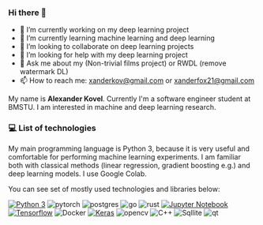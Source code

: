 ### Hi there 👋

- 🔭 I’m currently working on my deep learning project
- 🌱 I’m currently learning machine learning and deep learning
- 👯 I’m looking to collaborate on deep learning projects
- 🤔 I’m looking for help with my deep learning project
- 💬 Ask me about my (Non-trivial films project) or RWDL (remove watermark DL)
- 📫 How to reach me: xanderkov@gmail.com or xanderfox21@gmail.com


My name is **Alexander Kovel**. Currently I'm a software engineer student at BMSTU. I am interested in machine and deep learning research.



### :computer: List of technologies

My main programming language is Python 3, because it is very useful and comfortable for performing machine learning experiments. I am familiar both with classical methods (linear regression, gradient boosting e.g.) and deep learning models. I use Google Colab.

You can see set of mostly used technologies and libraries below:


[![Python 3](https://img.shields.io/badge/Python-FFD43B?style=for-the-badge&logo=python&logoColor=blue)]()
![pytorch](https://img.shields.io/badge/PyTorch-EE4C2C?style=for-the-badge&logo=pytorch&logoColor=white)
![postgres](https://img.shields.io/badge/PostgreSQL-316192?style=for-the-badge&logo=postgresql&logoColor=white)
![go](https://img.shields.io/badge/Go-00ADD8?style=for-the-badge&logo=go&logoColor=white)
![rust](https://img.shields.io/badge/Rust-black?style=for-the-badge&logo=rust&logoColor=#E57324)
[![Jupyter Notebook](https://img.shields.io/badge/Jupyter-F37626.svg?&style=for-the-badge&logo=Jupyter&logoColor=white)]()
[![Tensorflow](https://img.shields.io/badge/TensorFlow-FF6F00?style=for-the-badge&logo=tensorflow&logoColor=white)]()
![Docker](https://img.shields.io/badge/Docker-2CA5E0?style=for-the-badge&logo=docker&logoColor=white)
[![Keras](https://img.shields.io/badge/Keras-D00000?style=for-the-badge&logo=Keras&logoColor=white)]()
![opencv](https://img.shields.io/badge/OpenCV-27338e?style=for-the-badge&logo=OpenCV&logoColor=white)
![C++](https://img.shields.io/badge/C%2B%2B-00599C?style=for-the-badge&logo=c%2B%2B&logoColor=white)
![Sqllite](https://img.shields.io/badge/SQLite-07405E?style=for-the-badge&logo=sqlite&logoColor=white)
![qt](https://img.shields.io/badge/Qt-41CD52?style=for-the-badge&logo=qt&logoColor=white)
